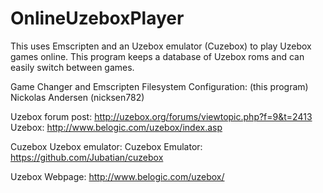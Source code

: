 # OnlineUzeboxPlayer
This uses Emscripten and an Uzebox emulator (Cuzebox) to play Uzebox games online. This program keeps a database of Uzebox roms and can easily switch between games.

Game Changer and Emscripten Filesystem Configuration: (this program)
 Nickolas Andersen (nicksen782)

Uzebox forum post: http://uzebox.org/forums/viewtopic.php?f=9&t=2413
 Uzebox: http://www.belogic.com/uzebox/index.asp

Cuzebox Uzebox emulator:
 Cuzebox Emulator: https://github.com/Jubatian/cuzebox

Uzebox Webpage:
 http://www.belogic.com/uzebox/
